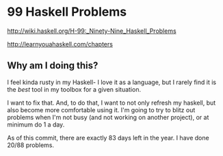# 99 Haskell Problems

http://wiki.haskell.org/H-99:_Ninety-Nine_Haskell_Problems

http://learnyouahaskell.com/chapters

## Why am I doing this?

I feel kinda rusty in my Haskell- I love it as a language, but I rarely find it is the *best* tool in my toolbox for a given situation.

I want to fix that. And, to do that, I want to not only refresh my haskell, but also become more comfortable using it. I'm going to try to blitz out problems when I'm not busy (and not working on another project), or at minimum do 1 a day.

As of this commit, there are exactly 83 days left in the year. I have done 20/88 problems.